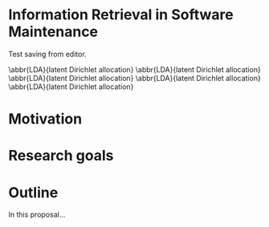 Information Retrieval in Software Maintenance
=============================================

Test saving from editor.

\abbr{LDA}{latent Dirichlet allocation}
\abbr{LDA}{latent Dirichlet allocation}
\abbr{LDA}{latent Dirichlet allocation}
\abbr{LDA}{latent Dirichlet allocation}
\abbr{LDA}{latent Dirichlet allocation}

Motivation
==========

Research goals
==============

Outline
========

In this proposal...
